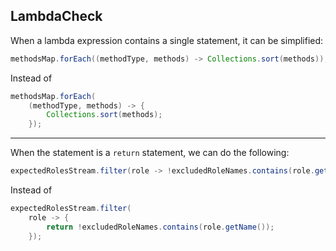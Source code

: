 ## LambdaCheck

When a lambda expression contains a single statement, it can be simplified:

```java
methodsMap.forEach((methodType, methods) -> Collections.sort(methods));
```

Instead of

```java
methodsMap.forEach(
    (methodType, methods) -> {
        Collections.sort(methods);
    });
```
___

When the statement is a `return` statement, we can do the following:

```java
expectedRolesStream.filter(role -> !excludedRoleNames.contains(role.getName()));
```

Instead of

```java
expectedRolesStream.filter(
    role -> {
        return !excludedRoleNames.contains(role.getName());
    });
```